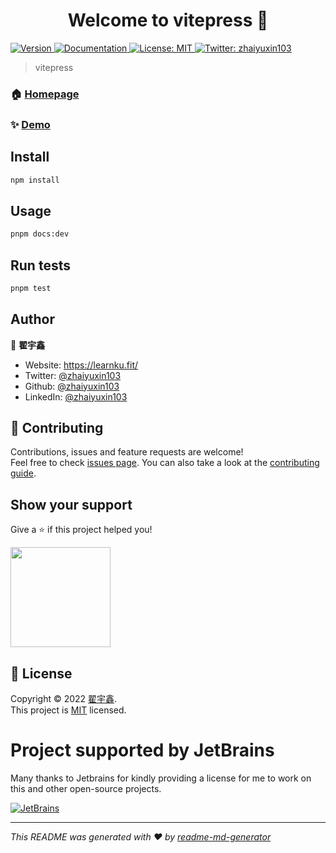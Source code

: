 <h1 align="center">Welcome to vitepress 👋</h1>
<p>
  <a href="https://www.npmjs.com/package/vitepress" target="_blank">
    <img alt="Version" src="https://img.shields.io/npm/v/vitepress.svg">
  </a>
  <a href="https://learnku.fit/" target="_blank">
    <img alt="Documentation" src="https://img.shields.io/badge/documentation-yes-brightgreen.svg" />
  </a>
  <a href="https://opensource.org/licenses/MIT" target="_blank">
    <img alt="License: MIT" src="https://img.shields.io/badge/License-MIT-yellow.svg" />
  </a>
  <a href="https://twitter.com/zhaiyuxin103" target="_blank">
    <img alt="Twitter: zhaiyuxin103" src="https://img.shields.io/twitter/follow/zhaiyuxin103.svg?style=social" />
  </a>
</p>

> vitepress

### 🏠 [Homepage](https://learnku.fit/)

### ✨ [Demo](https://learnku.fit/)

## Install

```sh
npm install
```

## Usage

```sh
pnpm docs:dev
```

## Run tests

```sh
pnpm test
```

## Author

👤 **翟宇鑫**

- Website: https://learnku.fit/
- Twitter: [@zhaiyuxin103](https://twitter.com/zhaiyuxin103)
- Github: [@zhaiyuxin103](https://github.com/zhaiyuxin103)
- LinkedIn: [@zhaiyuxin103](https://linkedin.com/in/zhaiyuxin103)

## 🤝 Contributing

Contributions, issues and feature requests are welcome!<br />Feel free to check [issues page](https://github.com/zhaiyuxin103/vitepress/issues). You can also take a look at the [contributing guide](https://github.com/zhaiyuxin103/vitepress/pulls).

## Show your support

Give a ⭐️ if this project helped you!

<a href="https://www.patreon.com/zhaiyuxin103">
  <img src="https://c5.patreon.com/external/logo/become_a_patron_button@2x.png" width="160">
</a>

## 📝 License

Copyright © 2022 [翟宇鑫](https://github.com/zhaiyuxin103).<br />
This project is [MIT](https://opensource.org/licenses/MIT) licensed.

# Project supported by JetBrains

Many thanks to Jetbrains for kindly providing a license for me to work on this and other open-source projects.

[![JetBrains](https://resources.jetbrains.com/storage/products/company/brand/logos/jb_beam.svg)](https://www.jetbrains.com/?from=https://github.com/zhaiyuxin103)

---

_This README was generated with ❤️ by [readme-md-generator](https://github.com/kefranabg/readme-md-generator)_

